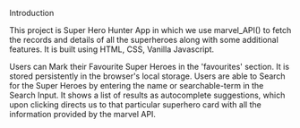 Introduction

This project is Super Hero Hunter App in which we use marvel_API() to fetch the records and details of all the superheroes along with some additional features. It is built using HTML, CSS, Vanilla Javascript.

Users can Mark their Favourite Super Heroes in the 'favourites' section. It is stored persistently in the browser's local storage.
Users are able to Search for the Super Heroes by entering the name or searchable-term in the Search Input. It shows a list of results as autocomplete suggestions, which upon clicking directs us to that particular superhero card with all the information provided by the marvel API.
